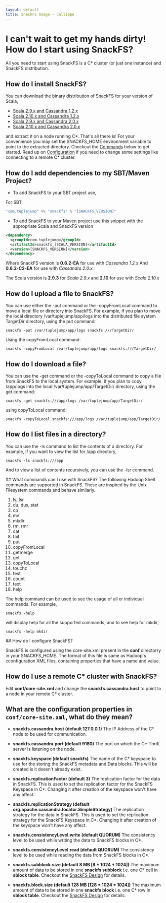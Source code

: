 ```yaml
---
layout: default
title: SnackFS Usage - Calliope
---
```


# I can't wait to get my hands dirty! How do I start using SnackFS?

All you need to start using SnackFS is a C\* cluster (or just one instance) and SnackFS distribution.

## How do I install SnackFS?

You can download the binary distribution of SnackFS for your version of Scala,

* [Scala 2.9.x and Cassandra 1.2.x](http://bit.ly/1kZGAEL)
* [Scala 2.10.x and Cassandra 1.2.x](http://bit.ly/1f6AvRH)
* [Scala 2.9.x and Cassandra 2.0.x](http://bit.ly/1nbJiZ2)
* [Scala 2.10.x and Cassandra 2.0.x](http://bit.ly/1f6BjGj)

and extract it on a node running C\*. That's all there is! For your convenience you may set the SNACKFS_HOME environment variable to point to the extracted directory. Checkout the [Commands](#snfscmd) below to get started. Read up on [Configuration](#snfsconfig) if you need to change some settings like connecting to a remote C\* cluster.

## How do I add dependencies to my SBT/Maven Project?

* To add SnackFS to your SBT project use,

For SBT
```scala
"com.tuplejump" %% "snackfs" % "[SNACKFS_VERSION]"
```

* To add SnackFS to your Maven project use this snippet with the appropriate Scala and SnackFS version

```xml
<dependency>
  <groupId>com.tuplejump</groupId>
  <artifactId>snackfs_[SCALA_VERSION]</artifactId>
  <version>[SNACKFS_VERSION]</version>
</dependency>
```

Where SnackFS version is **0.6.2-EA** for use with *Cassandra 1.2.x*
And **0.6.2-C2-EA** for use with *Cassandra 2.0.x*

The Scala version is **2.9.3** for *Scala 2.9.x* and **2.10** for use with *Scala 2.10.x*


## How do I upload a file to SnackFS?

You can use either the -put command or the -copyFromLocal command to move
a local file or directory into SnackFS. For example, if you plan to move the
local directory /var/tuplejump/app/logs into the distributed file system
TargetDir directory,
using the put command:

```
snackfs -put /var/tuplejump/app/logs snackfs:///TargetDir/
```

Using the copyFromLocal command:

```
snackfs -copyFromLocal /var/tuplejump/app/logs snackfs:///TargetDir/
```

## How do I download a file?
You can use the -get command or the -copyToLocal command to copy a file from
SnackFS to the local system. For example, if you plan to copy /app/logs into
the local /var/tuplejump/app/TargetDir/ directory,
using the get command:

```
snackfs -get snackfs:///app/logs /var/tuplejump/app/TargetDir/
```

using copyToLocal command:

```
snackfs -copyToLocal snackfs:///app/logs /var/tuplejump/app/TargetDir/
```

## How do I list files in a directory?
You can use the -ls command to list the contents of a directory. For example,
if you want to view the list for /app directory,

```
snackfs -ls snackfs:///app
```

And to view a list of contents recursively, you can use the -lsr command.

##<a name="snfscmd"></a> What commands can I use with SnackFS?
The following Hadoop Shell commands are supported in SnackFS. These are inspired by the Unix Filesystem commands and behave similarly.

1. ls, lsr
2. du, dus, stat
3. cp
4. mv
5. mkdir
6. rm, rmr
7. cat
8. tail
9. put
10. copyFromLocal
11. getmerge
12. get
13. copyToLocal
14. touchz
15. test
16. count
17. text
18. help

The help command can be used to see the usage of all or individual commands. For example,

```
snackfs -help
```

will display help for all the supported commands, and to see help for mkdir,

```
snackfs -help mkdir
```

##<a name="snfsconfig"></a> How do I configure SnackFS?

SnackFS is configured using the core-site.xml present in the **conf** directorry in your SNACKFS_HOME. The format of this file is same as Hadoop's cconfiguration XML files, containing properties that have a name and value.

## How do I use a remote C\* cluster with SnackFS?

Edit **conf/core-site.xml** and change the **snackfs.cassandra.host** to point to a node in your remote C\* cluster.

## What are the configuration properties in ```conf/core-site.xml```, what do they mean?

* **snackfs.cassandra.host (default 127.0.0.1)**
The IP Address of the C\* node to be used for communication.

* **snackfs.cassandra.port (default 9160)**
The port on which the C\* Thrift server is listening on the node.

* **snackfs.keyspace (default snackfs)**
The name of the C\* keyspace to use for the storing the SnackFS metadata and Data blocks. This will be created is it doesn't already exist.

* **snackfs.replicationFactor (default 3)**
The replication factor for the data in SnackFS. This is used to set the replication factor for the SnackFS Keyspace in C\*. Changing it after creation of the keyspace won't have any affect.

* **snackfs.replicationStrategy (default org.apache.cassandra.locator.SimpleStrategy)**
The replication strategy for the data in SnackFS. This is used to set the replication strategy for the SnackFS Keyspace in C\*. Changing it after creation of the keyspace won't have any affect.

* **snackfs.consistencyLevel.write (default QUORUM)**
The consistency level to be used while writing the data to SnackFS blocks in C\*.

* **snackfs.consistencyLevel.read (default QUORUM)**
The consistency level to be used while reading the data from SnackFS blocks in C\*.

* **snackfs.subblock.size (default 8 MB [8 * 1024 * 1024])**
The maximum amount of data to be stored in one **snackfs subblock** i.e. one C\* cell in **sblock table**.  Checkout the [SnackFS Design](snackfs-design.html) for details.

* **snackfs.block.size (default 128 MB [128 * 1024 * 1024])**
The maximum amount of data to be stored in one **snackfs block** i.e. one C\* row in **sblock table**.  Checkout the [SnackFS Design](snackfs-design.html) for details.

